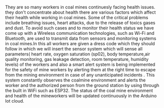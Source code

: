 They are so many workers in coal mines continuesly facing health issues. they don't  concentrate about health there are various factors which affect their health while working in coal mines. Some of the critical problems include breathing issues, heart attacks, due to the release of toxics gases and dust. To avoid such cases and to monitor their health status we have come up with a Wireless communication technologies, such as Wi-Fi and Bluetooth, are used to transmit data from sensors and monitoring systems in coal mines.In this all workers are given a dress code which they should follow in which we will insert the sensor system which will sense all parameters( heart rate, oxygen saturation (sp02), body temperature,air quality monitoring, gas leakage detection, room temperature, humidity levels) of the workers and also a smart alert system is being implemented  for the safety of  mine workers by alerting them at the right time to escape from the mining  environment in case of any unanticipated incidents . This system constantly observes the coalmine environment and alerts the worker and the authorized person from the ground station by using through the built in WiFi  such as ESP32. The status of the coal mine environment and health of the mineworkers will be  updated continuously in the Arduino Iot cloud.
